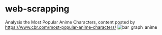 # web-scrapping
Analysis the Most Popular Anime Characters, content posted by https://www.cbr.com/most-popular-anime-characters/
![bar_graph_anime](https://user-images.githubusercontent.com/66197713/130562783-b59768bb-9c7f-4c62-8969-fa4386832a1a.png)



